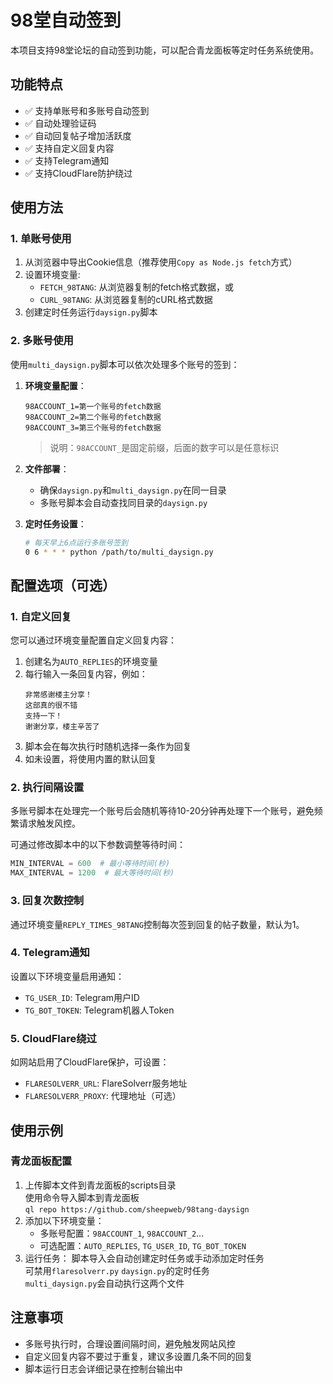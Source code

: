 # 98堂自动签到

本项目支持98堂论坛的自动签到功能，可以配合青龙面板等定时任务系统使用。

## 功能特点

- ✅ 支持单账号和多账号自动签到
- ✅ 自动处理验证码
- ✅ 自动回复帖子增加活跃度
- ✅ 支持自定义回复内容
- ✅ 支持Telegram通知
- ✅ 支持CloudFlare防护绕过

## 使用方法

### 1. 单账号使用

1. 从浏览器中导出Cookie信息（推荐使用`Copy as Node.js fetch`方式）
2. 设置环境变量:
   - `FETCH_98TANG`: 从浏览器复制的fetch格式数据，或
   - `CURL_98TANG`: 从浏览器复制的cURL格式数据
3. 创建定时任务运行`daysign.py`脚本

### 2. 多账号使用

使用`multi_daysign.py`脚本可以依次处理多个账号的签到：

1. **环境变量配置**：
   ```
   98ACCOUNT_1=第一个账号的fetch数据
   98ACCOUNT_2=第二个账号的fetch数据
   98ACCOUNT_3=第三个账号的fetch数据
   ```
   
   > 说明：`98ACCOUNT_`是固定前缀，后面的数字可以是任意标识

2. **文件部署**：
   - 确保`daysign.py`和`multi_daysign.py`在同一目录
   - 多账号脚本会自动查找同目录的`daysign.py`

3. **定时任务设置**：
   ```bash
   # 每天早上6点运行多账号签到
   0 6 * * * python /path/to/multi_daysign.py
   ```

## 配置选项（可选）

### 1. 自定义回复

您可以通过环境变量配置自定义回复内容：

1. 创建名为`AUTO_REPLIES`的环境变量
2. 每行输入一条回复内容，例如：
   ```
   非常感谢楼主分享！
   这部真的很不错
   支持一下！
   谢谢分享，楼主辛苦了
   ```
3. 脚本会在每次执行时随机选择一条作为回复
4. 如未设置，将使用内置的默认回复

### 2. 执行间隔设置

多账号脚本在处理完一个账号后会随机等待10-20分钟再处理下一个账号，避免频繁请求触发风控。

可通过修改脚本中的以下参数调整等待时间：
```python
MIN_INTERVAL = 600  # 最小等待时间(秒)
MAX_INTERVAL = 1200  # 最大等待时间(秒)
```

### 3. 回复次数控制

通过环境变量`REPLY_TIMES_98TANG`控制每次签到回复的帖子数量，默认为1。

### 4. Telegram通知

设置以下环境变量启用通知：
- `TG_USER_ID`: Telegram用户ID
- `TG_BOT_TOKEN`: Telegram机器人Token

### 5. CloudFlare绕过

如网站启用了CloudFlare保护，可设置：
- `FLARESOLVERR_URL`: FlareSolverr服务地址
- `FLARESOLVERR_PROXY`: 代理地址（可选）

## 使用示例

### 青龙面板配置

1. 上传脚本文件到青龙面板的scripts目录  
    使用命令导入脚本到青龙面板  
     `ql repo https://github.com/sheepweb/98tang-daysign`
2. 添加以下环境变量：
   - 多账号配置：`98ACCOUNT_1`, `98ACCOUNT_2`...
   - 可选配置：`AUTO_REPLIES`, `TG_USER_ID`, `TG_BOT_TOKEN`
3. 运行任务：
    脚本导入会自动创建定时任务或手动添加定时任务  
    可禁用`flaresolverr.py` `daysign.py`的定时任务  
    `multi_daysign.py`会自动执行这两个文件
## 注意事项

- 多账号执行时，合理设置间隔时间，避免触发网站风控
- 自定义回复内容不要过于重复，建议多设置几条不同的回复
- 脚本运行日志会详细记录在控制台输出中
